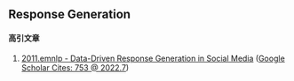 ## Response Generation



#### 高引文章
1. [2011.emnlp - Data-Driven Response Generation in Social Media](https://www.microsoft.com/en-us/research/publication/data-driven-response-generation-in-social-media/) ([Google Scholar Cites: 753 @ 2022.7](https://scholar.google.com/scholar?cites=14809258105043101893&as_sdt=2005&sciodt=0,5&hl=zh-CN))
